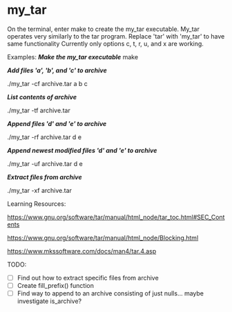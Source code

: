 # my_tar


On the terminal, enter make to create the my_tar executable.
My_tar operates very similarly to the tar program. Replace 'tar' with 'my_tar' to have same functionality
Currently only options c, t, r, u, and x are working.

Examples:
***Make the my_tar executable***
make

***Add files 'a', 'b', and 'c' to archive***

./my_tar -cf archive.tar a b c

***List contents of archive***

./my_tar -tf archive.tar

***Append files 'd' and 'e' to archive***

./my_tar -rf archive.tar d e

***Append newest modified files 'd' and 'e' to archive***

./my_tar -uf archive.tar d e

***Extract files from archive***

./my_tar -xf archive.tar

Learning Resources:

https://www.gnu.org/software/tar/manual/html_node/tar_toc.html#SEC_Contents 

https://www.gnu.org/software/tar/manual/html_node/Blocking.html

https://www.mkssoftware.com/docs/man4/tar.4.asp


TODO:
- [ ] Find out how to extract specific files from archive
- [ ] Create fill_prefix() function
- [ ] Find way to append to an archive consisting of just nulls... maybe investigate is_archive?
